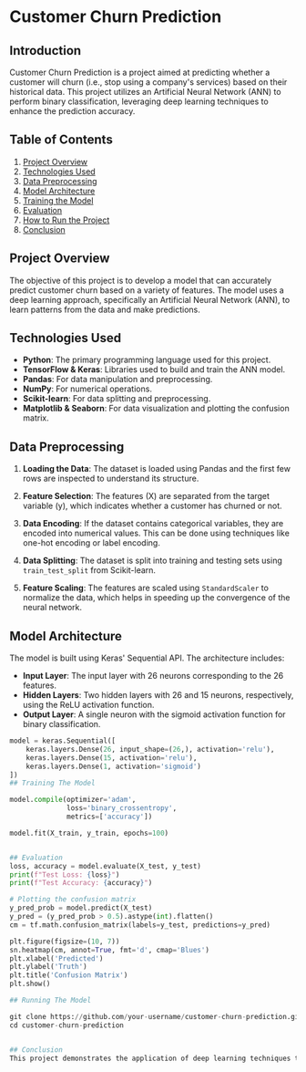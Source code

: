 # Customer Churn Prediction

## Introduction

Customer Churn Prediction is a project aimed at predicting whether a customer will churn (i.e., stop using a company's services) based on their historical data. This project utilizes an Artificial Neural Network (ANN) to perform binary classification, leveraging deep learning techniques to enhance the prediction accuracy.

## Table of Contents

1. [Project Overview](#project-overview)
2. [Technologies Used](#technologies-used)
3. [Data Preprocessing](#data-preprocessing)
4. [Model Architecture](#model-architecture)
5. [Training the Model](#training-the-model)
6. [Evaluation](#evaluation)
7. [How to Run the Project](#how-to-run-the-project)
8. [Conclusion](#conclusion)

## Project Overview

The objective of this project is to develop a model that can accurately predict customer churn based on a variety of features. The model uses a deep learning approach, specifically an Artificial Neural Network (ANN), to learn patterns from the data and make predictions.

## Technologies Used

- **Python**: The primary programming language used for this project.
- **TensorFlow & Keras**: Libraries used to build and train the ANN model.
- **Pandas**: For data manipulation and preprocessing.
- **NumPy**: For numerical operations.
- **Scikit-learn**: For data splitting and preprocessing.
- **Matplotlib & Seaborn**: For data visualization and plotting the confusion matrix.

## Data Preprocessing

1. **Loading the Data**:
   The dataset is loaded using Pandas and the first few rows are inspected to understand its structure.

2. **Feature Selection**:
   The features (X) are separated from the target variable (y), which indicates whether a customer has churned or not.

3. **Data Encoding**:
   If the dataset contains categorical variables, they are encoded into numerical values. This can be done using techniques like one-hot encoding or label encoding.

4. **Data Splitting**:
   The dataset is split into training and testing sets using `train_test_split` from Scikit-learn.

5. **Feature Scaling**:
   The features are scaled using `StandardScaler` to normalize the data, which helps in speeding up the convergence of the neural network.

## Model Architecture

The model is built using Keras' Sequential API. The architecture includes:

- **Input Layer**: The input layer with 26 neurons corresponding to the 26 features.
- **Hidden Layers**: Two hidden layers with 26 and 15 neurons, respectively, using the ReLU activation function.
- **Output Layer**: A single neuron with the sigmoid activation function for binary classification.

```python
model = keras.Sequential([
    keras.layers.Dense(26, input_shape=(26,), activation='relu'),
    keras.layers.Dense(15, activation='relu'),
    keras.layers.Dense(1, activation='sigmoid')
])
## Training The Model

model.compile(optimizer='adam',
              loss='binary_crossentropy',
              metrics=['accuracy'])

model.fit(X_train, y_train, epochs=100)


## Evaluation
loss, accuracy = model.evaluate(X_test, y_test)
print(f"Test Loss: {loss}")
print(f"Test Accuracy: {accuracy}")

# Plotting the confusion matrix
y_pred_prob = model.predict(X_test)
y_pred = (y_pred_prob > 0.5).astype(int).flatten()
cm = tf.math.confusion_matrix(labels=y_test, predictions=y_pred)

plt.figure(figsize=(10, 7))
sn.heatmap(cm, annot=True, fmt='d', cmap='Blues')
plt.xlabel('Predicted')
plt.ylabel('Truth')
plt.title('Confusion Matrix')
plt.show()

## Running The Model

git clone https://github.com/your-username/customer-churn-prediction.git
cd customer-churn-prediction


## Conclusion
This project demonstrates the application of deep learning techniques to predict customer churn. By leveraging an Artificial Neural Network, we can capture complex patterns in the data, leading to accurate predictions. The project showcases the end-to-end process of data preprocessing, model building, training, evaluation, and visualization.

